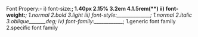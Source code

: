 Font Propery:-
i) font-size:____________;
    1.40px
    2.15%
    3.2em
    4.1.5rem(**)
ii) font-weight:_____________;
    1.normal
    2.bold
    3.light
iii) font-style:______________;
    1.normal
    2.italic
    3.oblique_______deg;
iv) font-family:_____________;
    1.generic font family
    2.specific font family
        